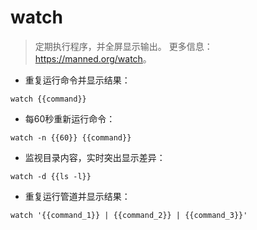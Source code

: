 # watch

> 定期执行程序，并全屏显示输出。
> 更多信息：<https://manned.org/watch>。

- 重复运行命令并显示结果：

`watch {{command}}`

- 每60秒重新运行命令：

`watch -n {{60}} {{command}}`

- 监视目录内容，实时突出显示差异：

`watch -d {{ls -l}}`

- 重复运行管道并显示结果：

`watch '{{command_1}} | {{command_2}} | {{command_3}}'`